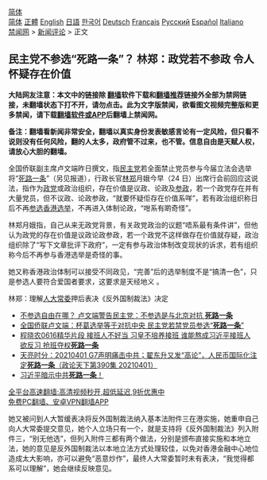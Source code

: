  <!-- 面包屑导航 --> <div class="breadcrumb"><!-- GTranslate: https://gtranslate.io/ -->  <div class="switcher notranslate">  <div class="selected">  <a href="#" onclick="return false;"> 简体</a>  </div>  <div class="option">  <a href="https://www.bannedbook.org" onclick="doGTranslate('zh-CN|zh-CN');jQuery('div.switcher div.selected a').html(jQuery(this).html());return false;" title="简体中文" class="nturl selected"> 简体</a>  <a href="https://www.bannedbook.org/zh-tw/" onclick="doGTranslate('zh-CN|zh-TW');jQuery('div.switcher div.selected a').html(jQuery(this).html());return false;" title="繁體中文" class="nturl"> 正體</a>  <a href="https://www.bannedbook.org/en/" onclick="doGTranslate('zh-CN|en');jQuery('div.switcher div.selected a').html(jQuery(this).html());return false;" title="English" class="nturl"> English</a>  <a href="https://www.bannedbook.org/ja/" onclick="doGTranslate('zh-CN|ja');jQuery('div.switcher div.selected a').html(jQuery(this).html());return false;" title="日本語" class="nturl"> 日語</a>  <a href="https://www.bannedbook.org/ko/" onclick="doGTranslate('zh-CN|ko');jQuery('div.switcher div.selected a').html(jQuery(this).html());return false;" title="한국어" class="nturl"> 한국어</a>  <a href="https://www.bannedbook.org/de/" onclick="doGTranslate('zh-CN|de');jQuery('div.switcher div.selected a').html(jQuery(this).html());return false;" title="Deutsch" class="nturl"> Deutsch</a>  <a href="https://www.bannedbook.org/fr/" onclick="doGTranslate('zh-CN|fr');jQuery('div.switcher div.selected a').html(jQuery(this).html());return false;" title="Français" class="nturl"> Français</a>  <a href="https://www.bannedbook.org/ru/" onclick="doGTranslate('zh-CN|ru');jQuery('div.switcher div.selected a').html(jQuery(this).html());return false;" title="Русский" class="nturl"> Русский</a>  <a href="https://www.bannedbook.org/es/" onclick="doGTranslate('zh-CN|es');jQuery('div.switcher div.selected a').html(jQuery(this).html());return false;" title="Español" class="nturl"> Español</a>  <a href="https://www.bannedbook.org/it/" onclick="doGTranslate('zh-CN|it');jQuery('div.switcher div.selected a').html(jQuery(this).html());return false;" title="Italiano" class="nturl"> Italiano</a>  </div>  </div>      <div class='breadcrumb-sub'><!-- Breadcrumb NavXT 6.3.0 --> <a href="https://www.bannedbook.org/" class="home">禁闻网</a> &gt; <a href="https://www.bannedbook.org/bnews/comments/" class="category">新闻评论</a> &gt; 正文</div></div><h2>民主党不参选“死路一条”？ 林郑：政党若不参政 令人怀疑存在价值</h2> <p class="notice"><b>大陆网友注意：本文中的链接除 <a href="https://github.com/bannedbook/fanqiang" >翻墙</a>软件下载和<a href="https://github.com/killgcd/justmysocks/blob/master/README.md">翻墙推荐</a>链接外全部为禁网链接，未翻墙状态下打不开，请勿点击。此为文字版禁闻，欲看图文视频完整版和更多禁闻，请下载<a href="https://github.com/bannedbook/fanqiang">翻墙软件或APP</a>后翻墙上禁闻网。</p><p>备注：翻墙看新闻非常安全，翻墙以真实身份发表敏感言论有一定风险，但只看不说则没有任何风险，翻的人太多，政府管不过来，也不管。信息自由是天赋人权，请放心大胆的翻墙。</b></p>  <div class="entry">  <p>全国侨联副主席卢文端昨日撰文，指<a href="https://www.bannedbook.org/bnews/tag/%e6%b0%91%e4%b8%bb%e5%85%9a/" class="st_tag internal_tag" rel="tag" title="标签 民主党 下的日志">民主党</a>若全面禁止党员参与今届立法会选举将“<a href="https://www.bannedbook.org/bnews/tag/%E6%AD%BB%E8%B7%AF%E4%B8%80%E6%9D%A1/" class="st_tag internal_tag" rel="tag" title="标签 死路一条 下的日志">死路一条</a>”（另见报道），行政长官<a href="https://www.bannedbook.org/bnews/tag/%E6%9E%97%E9%83%91/" class="st_tag internal_tag" rel="tag" title="标签 林郑 下的日志">林郑</a>月娥今早（24 日）出席行会前回应这说法，指作为<a href="https://www.bannedbook.org/bnews/tag/%E6%94%BF%E5%85%9A/" class="st_tag internal_tag" rel="tag" title="标签 政党 下的日志">政党</a>或政治组织，存在价值是议政、论政及<a href="https://www.bannedbook.org/bnews/tag/%E5%8F%82%E6%94%BF/" class="st_tag internal_tag" rel="tag" title="标签 参政 下的日志">参政</a>，若一个政党存在并有大量党员，但不议政、论政参政，“就要怀疑佢存在价值系咩”，若有政治组织称日后不再<a href="https://www.bannedbook.org/bnews/tag/%E5%8F%82%E9%80%89/" class="st_tag internal_tag" rel="tag" title="标签 参选 下的日志">参选</a><a href="https://www.bannedbook.org/bnews/tag/%e9%a6%99%e6%b8%af%e9%80%89%e4%b8%be/" class="st_tag internal_tag" rel="tag" title="标签 香港选举 下的日志">香港选举</a>，不再进入体制论政，“咁系有啲奇怪”。</p> <p>林郑月娥指，自己从来无政党背景，有关政党政治的议题“唔系最有条件讲”，但他认为政党的存在价值是议政论政参政，若一个政党不这样做存在价值就存疑，政治组织除了“写下文章批评下政府”，一定有参与政治体制改变现状的诉求，若有组织称今后不再参与香港选举是奇怪的事。</p>  <p>她又称香港政治体制可以接受不同政见，“完善”后的选举制度不是“搞清一色”，只是参选人要符合爱国者要求，这要求是天经地义 。</p> <p>林郑：理解<a href="https://www.bannedbook.org/bnews/tag/%e4%ba%ba%e5%a4%a7%e5%b8%b8%e5%a7%94/" class="st_tag internal_tag" rel="tag" title="标签 人大常委 下的日志">人大常委</a>押后表决《反外国制裁法》决定</p>  <ul class='op-related-articles' title='相关阅读'> <li><a href='https://www.bannedbook.org/bnews/taiwannews/20210823/1611587.html' target='_blank'>不参选自由在哪？ 卢文端警告民主党：不参选是与北京对抗 <b>死路一条</b></a></li> <li><a href='https://www.bannedbook.org/bnews/comments/20210823/1611577.html' target='_blank'>全国侨联卢文端：杯葛选举等于对抗中央 民主党若禁党员参选“<b>死路一条</b>”</a></li> <li><a href='https://www.bannedbook.org/bnews/bannedvideo/20210621/1571072.html' target='_blank'>程晓农0616精华片段  接班人不好当 习皇不培养接班 谁能熬成习近平接班人  欲反习 抢班夺权<b>死路一条</b></a></li> <li><a href='https://www.bannedbook.org/bnews/cbnews/20210402/1517916.html' target='_blank'>天亮时分：20210401 G7声明痛击中共；翟东升又发“高论”，人民币国际化注定<b>死路一条</b>（政论天下第390集 20210401）</a></li> <li><a href='https://www.bannedbook.org/bnews/bannedvideo/20201024/1419291.html' target='_blank'>习近平暗示中共<b>死路一条</b>！</a></li> </ul> <p class="texttj"> <a href="https://github.com/bannedbook/fanqiang/wiki/V2ray%E6%9C%BA%E5%9C%BA" target="_blank">全平台高速翻墙:高清视频秒开,超低延迟,9折优惠中</a><br/> <a href="https://github.com/bannedbook/fanqiang/wiki/%E7%A6%81%E9%97%BB%E7%BD%91%E5%AE%89%E5%8D%93%E7%BF%BB%E5%A2%99%E6%96%B0%E9%97%BBAPP" target="_blank">免费PC翻墙、安卓VPN翻墙APP</a></p><p>她又被问到人大暂缓表决将反外国制裁法纳入基本法附件三在港实施，她重申自己向人大常委提交意见，她个人立场只有一个，就是支持将《反外国制裁法》列入附件三，“别无他选”，但列入附件三都有两个做法，分别是颁布直接实施和本地立法，她的意见是反外国制裁法以本地立法方式处理较佳，以免对香港金融中心地位造成太大影响，亦可以避免“恶意炒作”，最终人大常委暂时未有表决，“我觉得都系可以理解”，她会继续反映意见。</p> <a name='sharetosocial'></a>  <div style="margin-bottom:5px;padding-bottom:5px;clear:both"> <div id="archive-pix-1" class="banner-ads"> <!-- AuctionX Display platform tag START --> <div id="26318x728x90x621x_ADSLOT2" clicktrack="%%CLICK_URL_ESC%%"></div> <!-- AuctionX Display platform tag END --> </div> <div id="archive-pix-2" class="banner-ads"> <!-- AuctionX Display platform tag START --> <div id="26315x300x250x621x_ADSLOT2" clicktrack="%%CLICK_URL_ESC%%"></div> <!-- AuctionX Display platform tag END --> </div> </div>  <div id="archive-pix-1" class="banner-ads"> <!-- AuctionX Display platform tag START --> <div id="26318x728x90x621x_ADSLOT3" clicktrack="%%CLICK_URL_ESC%%"></div> <!-- AuctionX Display platform tag END --> </div> </div><!--END ENTRY--> 